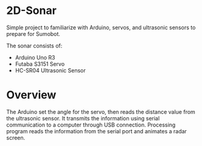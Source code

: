 # 2D-Sonar
Simple project to familiarize with Arduino, servos, and ultrasonic sensors to prepare for Sumobot.

The sonar consists of:
- Arduino Uno R3  
- Futaba S3151 Servo  
- HC-SR04 Ultrasonic Sensor

# Overview
The Arduino set the angle for the servo, then reads the distance value from the ultrasonic sensor. It transmits the information using serial communication to a computer through USB connection. Processing program reads the information from the serial port and animates a radar screen.
